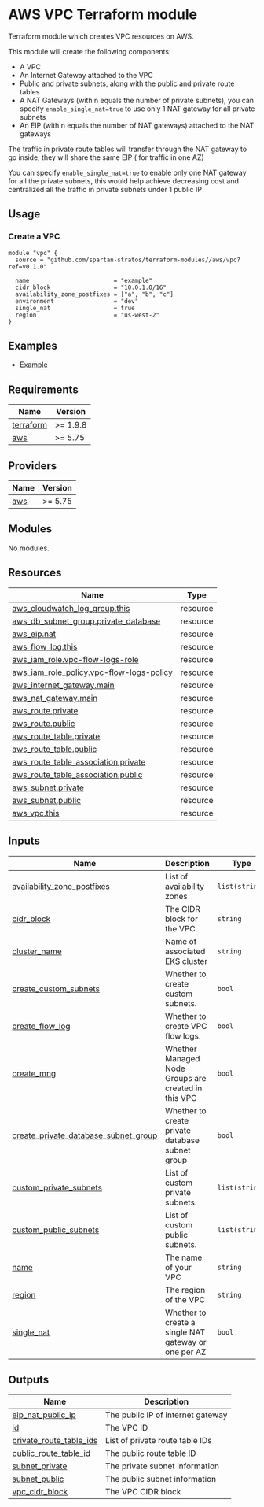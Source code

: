 # AWS VPC Terraform module

Terraform module which creates VPC resources on AWS.

This module will create the following components:

- A VPC
- An Internet Gateway attached to the VPC
- Public and private subnets, along with the public and private route tables
- A NAT Gateways (with n equals the number of private subnets), you can specify `enable_single_nat=true` to use only 1
  NAT gateway for all private subnets
- An EIP (with n equals the number of NAT gateways) attached to the NAT gateways

The traffic in private route tables will transfer through the NAT gateway to go inside, they will share the same EIP (
for traffic in one AZ)

You can specify `enable_single_nat=true` to enable only one NAT gateway for all the private subnets, this would help
achieve decreasing cost and centralized all the traffic in private subnets under 1 public IP

## Usage

### Create a VPC

```hcl
module "vpc" {
  source = "github.com/spartan-stratos/terraform-modules//aws/vpc?ref=v0.1.0"

  name                        = "example"
  cidr_block                  = "10.0.1.0/16"
  availability_zone_postfixes = ["a", "b", "c"]
  environment                 = "dev"
  single_nat                  = true
  region                      = "us-west-2"
}
```

## Examples

- [Example](./examples/complete/)

<!-- BEGIN_TF_DOCS -->

## Requirements

| Name                                                                      | Version  |
|---------------------------------------------------------------------------|----------|
| <a name="requirement_terraform"></a> [terraform](#requirement\_terraform) | >= 1.9.8 |
| <a name="requirement_aws"></a> [aws](#requirement\_aws)                   | >= 5.75  |

## Providers

| Name                                              | Version |
|---------------------------------------------------|---------|
| <a name="provider_aws"></a> [aws](#provider\_aws) | >= 5.75 |

## Modules

No modules.

## Resources

| Name                                                                                                                                       | Type     |
|--------------------------------------------------------------------------------------------------------------------------------------------|----------|
| [aws_cloudwatch_log_group.this](https://registry.terraform.io/providers/hashicorp/aws/latest/docs/resources/cloudwatch_log_group)          | resource |
| [aws_db_subnet_group.private_database](https://registry.terraform.io/providers/hashicorp/aws/latest/docs/resources/db_subnet_group)        | resource |
| [aws_eip.nat](https://registry.terraform.io/providers/hashicorp/aws/latest/docs/resources/eip)                                             | resource |
| [aws_flow_log.this](https://registry.terraform.io/providers/hashicorp/aws/latest/docs/resources/flow_log)                                  | resource |
| [aws_iam_role.vpc-flow-logs-role](https://registry.terraform.io/providers/hashicorp/aws/latest/docs/resources/iam_role)                    | resource |
| [aws_iam_role_policy.vpc-flow-logs-policy](https://registry.terraform.io/providers/hashicorp/aws/latest/docs/resources/iam_role_policy)    | resource |
| [aws_internet_gateway.main](https://registry.terraform.io/providers/hashicorp/aws/latest/docs/resources/internet_gateway)                  | resource |
| [aws_nat_gateway.main](https://registry.terraform.io/providers/hashicorp/aws/latest/docs/resources/nat_gateway)                            | resource |
| [aws_route.private](https://registry.terraform.io/providers/hashicorp/aws/latest/docs/resources/route)                                     | resource |
| [aws_route.public](https://registry.terraform.io/providers/hashicorp/aws/latest/docs/resources/route)                                      | resource |
| [aws_route_table.private](https://registry.terraform.io/providers/hashicorp/aws/latest/docs/resources/route_table)                         | resource |
| [aws_route_table.public](https://registry.terraform.io/providers/hashicorp/aws/latest/docs/resources/route_table)                          | resource |
| [aws_route_table_association.private](https://registry.terraform.io/providers/hashicorp/aws/latest/docs/resources/route_table_association) | resource |
| [aws_route_table_association.public](https://registry.terraform.io/providers/hashicorp/aws/latest/docs/resources/route_table_association)  | resource |
| [aws_subnet.private](https://registry.terraform.io/providers/hashicorp/aws/latest/docs/resources/subnet)                                   | resource |
| [aws_subnet.public](https://registry.terraform.io/providers/hashicorp/aws/latest/docs/resources/subnet)                                    | resource |
| [aws_vpc.this](https://registry.terraform.io/providers/hashicorp/aws/latest/docs/resources/vpc)                                            | resource |

## Inputs

| Name                                                                                                                                                   | Description                                          | Type           | Default | Required |
|--------------------------------------------------------------------------------------------------------------------------------------------------------|------------------------------------------------------|----------------|---------|:--------:|
| <a name="input_availability_zone_postfixes"></a> [availability\_zone\_postfixes](#input\_availability\_zone\_postfixes)                                | List of availability zones                           | `list(string)` | n/a     |   yes    |
| <a name="input_cidr_block"></a> [cidr\_block](#input\_cidr\_block)                                                                                     | The CIDR block for the VPC.                          | `string`       | n/a     |   yes    |
| <a name="input_cluster_name"></a> [cluster\_name](#input\_cluster\_name)                                                                               | Name of associated EKS cluster                       | `string`       | `null`  |    no    |
| <a name="input_create_custom_subnets"></a> [create\_custom\_subnets](#input\_create\_custom\_subnets)                                                  | Whether to create custom subnets.                    | `bool`         | `false` |    no    |
| <a name="input_create_flow_log"></a> [create\_flow\_log](#input\_create\_flow\_log)                                                                    | Whether to create VPC flow logs.                     | `bool`         | `false` |    no    |
| <a name="input_create_mng"></a> [create\_mng](#input\_create\_mng)                                                                                     | Whether Managed Node Groups are created in this VPC  | `bool`         | `false` |    no    |
| <a name="input_create_private_database_subnet_group"></a> [create\_private\_database\_subnet\_group](#input\_create\_private\_database\_subnet\_group) | Whether to create private database subnet group      | `bool`         | `false` |    no    |
| <a name="input_custom_private_subnets"></a> [custom\_private\_subnets](#input\_custom\_private\_subnets)                                               | List of custom private subnets.                      | `list(string)` | `[]`    |    no    |
| <a name="input_custom_public_subnets"></a> [custom\_public\_subnets](#input\_custom\_public\_subnets)                                                  | List of custom public subnets.                       | `list(string)` | `[]`    |    no    |
| <a name="input_name"></a> [name](#input\_name)                                                                                                         | The name of your VPC                                 | `string`       | n/a     |   yes    |
| <a name="input_region"></a> [region](#input\_region)                                                                                                   | The region of the VPC                                | `string`       | n/a     |   yes    |
| <a name="input_single_nat"></a> [single\_nat](#input\_single\_nat)                                                                                     | Whether to create a single NAT gateway or one per AZ | `bool`         | `false` |    no    |

## Outputs

| Name                                                                                                            | Description                       |
|-----------------------------------------------------------------------------------------------------------------|-----------------------------------|
| <a name="output_eip_nat_public_ip"></a> [eip\_nat\_public\_ip](#output\_eip\_nat\_public\_ip)                   | The public IP of internet gateway |
| <a name="output_id"></a> [id](#output\_id)                                                                      | The VPC ID                        |
| <a name="output_private_route_table_ids"></a> [private\_route\_table\_ids](#output\_private\_route\_table\_ids) | List of private route table IDs   |
| <a name="output_public_route_table_id"></a> [public\_route\_table\_id](#output\_public\_route\_table\_id)       | The public route table ID         |
| <a name="output_subnet_private"></a> [subnet\_private](#output\_subnet\_private)                                | The private subnet information    |
| <a name="output_subnet_public"></a> [subnet\_public](#output\_subnet\_public)                                   | The public subnet information     |
| <a name="output_vpc_cidr_block"></a> [vpc\_cidr\_block](#output\_vpc\_cidr\_block)                              | The VPC CIDR block                |

<!-- END_TF_DOCS -->
